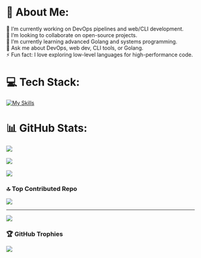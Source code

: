 
# 💫 About Me:
🔭 I’m currently working on DevOps pipelines and web/CLI development.  
👯 I’m looking to collaborate on open-source projects.  
🌱 I’m currently learning advanced Golang and systems programming.  
💬 Ask me about DevOps, web dev, CLI tools, or Golang.  
⚡ Fun fact: I love exploring low-level languages for high-performance code.  

# 💻 Tech Stack:
[![My Skills](https://skillicons.dev/icons?i=go,typescript,javascript,html,css,react,nextjs,tailwind,docker,neovim,linux,arch,bash,git,github,figma&)](https://skillicons.dev)

# 📊 GitHub Stats:
![](https://github-readme-stats.vercel.app/api?username=dvcanache&theme=onedark&hide_border=true&include_all_commits=true&count_private=true)<br/>  
![](https://github-readme-streak-stats.herokuapp.com/?user=dvcanache&theme=onedark&hide_border=true)<br/>  
![](https://github-readme-stats.vercel.app/api/top-langs/?username=dvcanache&theme=onedark&hide_border=true&include_all_commits=true&count_private=true&layout=compact)  

### 🔝 Top Contributed Repo
![](https://github-contributor-stats.vercel.app/api?username=dvcanache&limit=5&theme=onedark&combine_all_yearly_contributions=true&hide_border=true)  

---
[![](https://visitcount.itsvg.in/api?id=dvcanache&icon=0&color=0)](https://visitcount.itsvg.in)  


### 🏆 GitHub Trophies
![](https://github-profile-trophy.vercel.app/?username=dvcanache&theme=onedark&hide_border=true)
